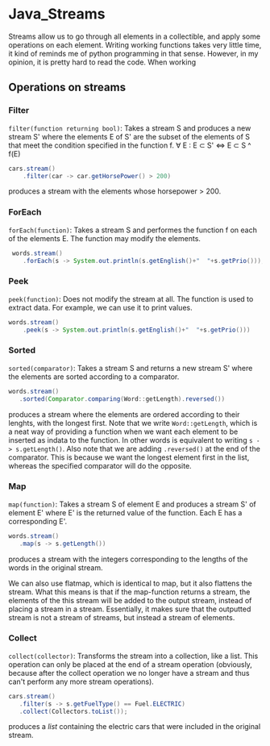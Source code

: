 # Java_Streams

Streams allow us to go through all elements in a collectible, and apply some operations on each element. Writing working functions takes very little time, it kind of reminds me of python programming in that sense. However, in my opinion, it is pretty hard to read the code. When working 

## Operations on streams
### Filter
`filter(function returning bool)`: Takes a stream S and produces a new stream S' where the elements E of S' are the subset of the elements of S that meet the condition specified in the function f. 	$\forall$ E : E ⊂ S' ⇔ E ⊂ S ^ f(E) 

```java
cars.stream()
    .filter(car -> car.getHorsePower() > 200)
```
produces a stream with the elements whose horsepower > 200.

### ForEach

`forEach(function)`: Takes a stream S and performes the function f on each of the elements E. The function may modify the elements.

```java
 words.stream()
    .forEach(s -> System.out.println(s.getEnglish()+"  "+s.getPrio()));
```

### Peek
`peek(function)`: Does not modify the stream at all. The function is used to extract data. For example, we can use it to print values.

```java
words.stream()
    .peek(s -> System.out.println(s.getEnglish()+"  "+s.getPrio())) 
```
### Sorted
`sorted(comparator)`: Takes a stream S and returns a new stream S' where the elements are sorted according to a comparator.

```java
words.stream()
   .sorted(Comparator.comparing(Word::getLength).reversed())
```
produces a stream where the elements are ordered according to their lenghts, with the longest first. Note that we write `Word::getLength`, which is a neat way of providing a function when we want each element to be inserted as indata to the function. In other words is equivalent to writing `s -> s.getLength()`. 
Also note that we are adding `.reversed()` at the end of the comparator. This is because we want the longest element first in the list, whereas the specified comparator will do the opposite. 

### Map
`map(function)`: Takes a stream S of element E and produces a stream S' of element E' where E' is the returned value of the function. Each E has a corresponding E'.

```java
words.stream()
   .map(s -> s.getLength())
```
produces a stream with the integers corresponding to the lengths of the words in the original stream.

We can also use flatmap, which is identical to map, but it also flattens the stream. What this means is that if the map-function returns a stream, the elements of the this stream will be added to the output stream, instead of placing a stream in a stream. Essentially, it makes sure that the outputted stream is not a stream of streams, but instead a stream of elements. 

### Collect
`collect(collector)`: Transforms the stream into a collection, like a list. This operation can only be placed at the end of a stream operation (obviously, because after the collect operation we no longer have a stream and thus can't perform any more stream operations).

```java
cars.stream()
   .filter(s -> s.getFuelType() == Fuel.ELECTRIC)
   .collect(Collectors.toList());
```
produces a _list_ containing the electric cars that were included in the original stream.
